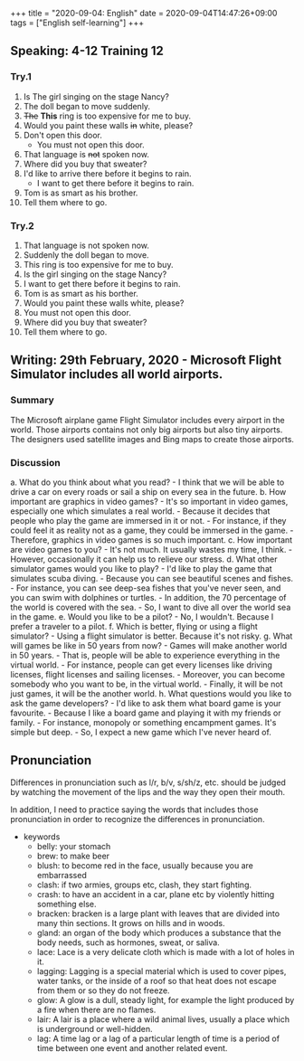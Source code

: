 +++
title =  "2020-09-04: English"
date = 2020-09-04T14:47:26+09:00
tags = ["English self-learning"]
+++

## Speaking: 4-12 Training 12

### Try.1

1. Is The girl singing on the stage Nancy?
2. The doll began to move suddenly.
3. ~~The~~ **This** ring is too expensive for me to buy.
4. Would you paint these walls ~~in~~ white, please?
5. Don't open this door.
    - You must not open this door.
6. That language is ~~not~~ spoken now.
7. Where did you buy that sweater?
8. I'd like to arrive there before it begins to rain.
    - I want to get there before it begins to rain.
9. Tom is as smart as his brother.
10. Tell them where to go.

### Try.2

1. That language is not spoken now.
2. Suddenly the doll began to move.
3. This ring is too expensive for me to buy.
4. Is the girl singing on the stage Nancy?
5. I want to get there before it begins to rain.
6. Tom is as smart as his borther.
7. Would you paint these walls white, please?
8. You must not open this door.
9. Where did you buy that sweater?
10. Tell them where to go.

## Writing: 29th February, 2020 - Microsoft Flight Simulator includes all world airports.

### Summary

The Microsoft airplane game Flight Simulator includes every airport in the world.
Those airports contains not only big airports but also tiny airports.
The designers used satellite images and Bing maps to create those airports.

### Discussion

a. What do you think about what you read?
    - I think that we will be able to drive a car on every roads or sail a ship on every sea in the future.
b. How important are graphics in video games?
    - It's so important in video games, especially one which simulates a real world.
    - Because it decides that people who play the game are immersed in it or not.
    - For instance, if they could feel it as reality not as a game, they could be immersed in the game.
    - Therefore, graphics in video games is so much important.
c. How important are video games to you?
    - It's not much. It usually wastes my time, I think.
    - However, occasionally it can help us to relieve our stress.
d. What other simulator games would you like to play?
    - I'd like to play the game that simulates scuba diving.
    - Because you can see beautiful scenes and fishes.
    - For instance, you can see deep-sea fishes that you've never seen,
      and you can swim with dolphines or turtles.
    - In addition, the 70 percentage of the world is covered with the sea.
    - So, I want to dive all over the world sea in the game.
e. Would you like to be a pilot?
    - No, I wouldn't. Because I prefer a traveler to a pilot.
f. Which is better, flying or using a flight simulator?
    - Using a flight simulator is better. Because it's not risky.
g. What will games be like in 50 years from now?
    - Games will make another world in 50 years.
    - That is, people will be able to experience everything in the virtual world.
    - For instance, people can get every licenses like driving licenses, flight licenses and sailing licenses.
    - Moreover, you can become somebody who you want to be, in the virtual world.
    - Finally, it will be not just games, it will be the another world.
h. What questions would you like to ask the game developers?
    - I'd like to ask them what board game is your favourite.
    - Because I like a board game and playing it with my friends or family.
    - For instance, monopoly or something encampment games. It's simple but deep.
    - So, I expect a new game which I've never heard of.

## Pronunciation

Differences in pronunciation such as l/r, b/v, s/sh/z, etc. should be judged by 
watching the movement of the lips and the way they open their mouth.

In addition, I need to practice saying the words that includes those pronunciation 
in order to recognize the differences in pronunciation.

* keywords
    - belly: your stomach
    - brew: to make beer
    - blush: to become red in the face, usually because you are embarrassed
    - clash: if two armies, groups etc, clash, they start fighting.
    - crash: to have an accident in a car, plane etc by violently hitting something else.
    - bracken: bracken is a large plant with leaves that are divided into many thin sections. It grows on hills and in woods.
    - gland: an organ of the body which produces a substance that the body needs, such as hormones, sweat, or saliva.
    - lace: Lace is a very delicate cloth which is made with a lot of holes in it.
    - lagging: Lagging is a special material which is used to cover pipes, water tanks, or the inside of a roof so that 
        heat does not escape from them or so they do not freeze.
    - glow: A glow is a dull, steady light, for example the light produced by a fire when there are no flames.
    - lair: A lair is a place where a wild animal lives, usually a place which is underground or well-hidden.
    - lag: A time lag or a lag of a particular length of time is a period of time between one event and another related event.
